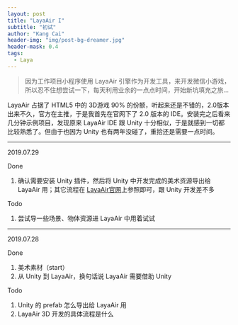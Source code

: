 ```yaml
---
layout: post
title: "LayaAir I"
subtitle: "初试"
author: "Kang Cai"
header-img: "img/post-bg-dreamer.jpg"
header-mask: 0.4
tags:
  - Laya
---
```


> 因为工作项目小程序使用 LayaAir 引擎作为开发工具，来开发微信小游戏，所以忍不住想尝试一下，每天利用业余的一点点时间，开始新坑填充之旅...

LayaAir 占据了 HTML5 中的 3D游戏 90% 的份额，听起来还是不错的，2.0版本出来不久，官方在主推，于是我首先在官网下了 2.0 版本的 IDE。安装完之后看来几分钟示例项目，发现原来 LayaAir IDE 跟 Unity 十分相似，于是就感到一切都比较熟悉了。但由于也因为 Unity 也有两年没碰了，重拾还是需要一点时间。

---

2019.07.29

Done

1. 确认需要安装 Unity 插件，然后将 Unity 中开发完成的美术资源导出给 LayaAir 用；其它流程在 [LayaAir官网](https://ldc2.layabox.com/doc/?nav=zh-ts-0-3-0)上参照即可，跟 Unity 开发差不多

Todo

1. 尝试导一些场景、物体资源进 LayaAir 中用着试试

---

2019.07.28

Done

1. 美术素材（start）
2. 从 Unity 到 LayaAir，换句话说 LayaAir 需要借助 Unity

Todo

1. Unity 的 prefab 怎么导出给 LayaAir 用
2. LayaAir 3D 开发的具体流程是什么

